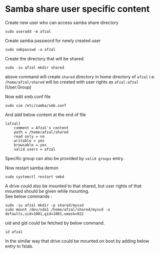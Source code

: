 # Samba share user specific content

Create new user who can access samba share directory
```
sudo useradd -m afzal
```
Create samba password for newly created user
```
sudo smbpasswd -a afzal
```


Create the directory that will be shared
```
sudo -iu afzal mkdir shared
```
above command will create `shared` directory in home directory of `afzal` i.e. `/home/afzal/shared` will be created with user rights as `afzal:afzal` (User:Group)


Now edit smb.conf file
```
sudo vim /etc/samba/smb.conf
```
And add below content at the end of file
```
[afzal]
    comment = Afzal's content
    path = /home/afzal/shared
    read only = no
    writable = yes
    browsable = yes
    valid users = afzal
```
Specific group can also be provided by `valid groups` entry.



Now restart samba demon
```
sudo systemctl restart smbd
```

A drive could also be mounted to that shared, but user rights of that mounted should be given while mounting.  
See below commands :
```
sudo -iu afzal mkdir -p shared/myssd
sudo mount /dev/sda1 /home/afzal/shared/myssd -o defaults,uid=1001,gid=1001,umask=022
```
uid and gid could be fetched by below command.
```
id afzal
```

In the similar way that drive could be mounted on boot by adding below entry to fstab.
```

```



